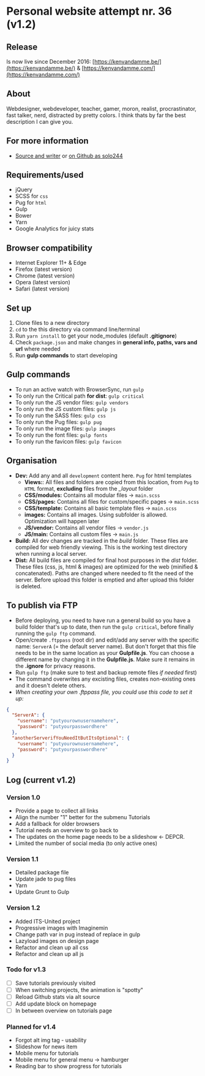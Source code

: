 # Personal website attempt nr. 36 (v1.2)

## Release
Is now live since December 2016: [https://kenvandamme.be/](https://kenvandamme.be/) & [https://kenvandamme.com/](https://kenvandamme.com/)

## About
Webdesigner, webdeveloper, teacher, gamer, moron, realist, procrastinator, fast talker, nerd, distracted by pretty colors. I think thats by far the best description I can give you.

## For more information
- [Source and writer](https://kenvandamme.be/) or [on Github as solo244](https://github.com/solo244)

## Requirements/used
- jQuery
- SCSS for `css`
- Pug for `html`
- Gulp
- Bower
- Yarn
- Google Analytics for juicy stats

## Browser compatibility
- Internet Explorer 11+ & Edge
- Firefox (latest version)
- Chrome (latest version)
- Opera (latest version)
- Safari (latest version)

## Set up
1. Clone files to a new directory
2. `cd` to the this directory via command line/terminal
3. Run `yarn install` to get your node_modules (default **.gitignore**)
4. Check `package.json` and make changes in **general info, paths, vars and url** where needed
5. Run **gulp commands** to start developing

## Gulp commands
- To run an active watch with BrowserSync, run `gulp`
- To only run the Critical path **for dist**: `gulp critical`
- To only run the JS vendor files: `gulp vendors`
- To only run the JS custom files: `gulp js`
- To only run the SASS files: `gulp css`
- To only run the Pug files: `gulp pug`
- To only run the image files: `gulp images`
- To only run the font files: `gulp fonts`
- To only run the favicon files: `gulp favicon`

## Organisation
- **Dev:** Add any and all `development` content here. `Pug` for html templates
  - **Views:**: All files and folders are copied from this location, from `Pug` to `HTML` format, **excluding** files from the  *_layout* folder
  - **CSS/modules:** Contains all modular files -> `main.scss`
  - **CSS/pages:** Contains all files for custom/specific pages -> `main.scss`
  - **CSS/template:** Contains all basic template files -> `main.scss`
  - **images:** Contains all images. Using subfolder is allowed. Optimization will happen later
  - **JS/vendor:** Contains all vendor files -> `vendor.js`
  - **JS/main:** Contains all custom files -> `main.js`
- **Build:** All dev changes are tracked in the *build* folder. These files are compiled for web friendly viewing. This is the working test directory when running a local server.
- **Dist:** All build files are compiled for final host purposes in the *dist* folder. These files (css, js, html & images) are optimized for the web (minified & concatenated). Paths are changed where needed to fit the need of the server. Before upload this folder is emptied and after upload this folder is deleted.

## To publish via FTP
- Before deploying, you need to have run a general build so you have a build folder that's up to date, then run the `gulp critical`, before finally running the `gulp ftp` command.
- Open/create `.ftppass` (root dir) and edit/add any server with the specific name: `ServerA` (= the default server name). But don't forget that this file needs to be in the same location as your **Gulpfile.js**. You can choose a different name by changing it in the **Gulpfile.js**. Make sure it remains in the **.ignore** for privacy reasons.
- Run `gulp ftp` (make sure to test and backup remote files _if needed_ first)
- The command overwrites any excisting files, creates non-existing ones and it doesn't delete others.
- _When creating your own .ftppass file, you could use this code to set it up:_
```json
{
  "ServerA": {
    "username": "putyourownusernamehere",
    "password": "putyourpasswordhere"
  },
  "anotherServerifYouNeedItButItsOptional": {
    "username": "putyourownusernamehere",
    "password": "putyourpasswordhere"
  }
}
```

## Log (current v1.2)
### Version 1.0
- Provide a page to collect all links
- Align the number "1" better for the submenu Tutorials
- Add a fallback for older browsers
- Tutorial needs an overview to go back to
- The updates on the home page needs to be a slideshow <- DEPCR.
- Limited the number of social media (to only active ones)

### Version 1.1
- Detailed package file
- Update jade to pug files
- Yarn
- Update Grunt to Gulp

### Version 1.2
- Added ITS-United project
- Progressive images with Imaginemin
- Change path var in pug instead of replace in gulp
- Lazyload images on design page
- Refactor and clean up all css
- Refactor and clean up all js

### Todo for v1.3
- [ ] Save tutorials previously visited
- [ ] When switching projects, the animation is "spotty"
- [ ] Reload Github stats via alt source
- [ ] Add update block on homepage
- [ ] In between overview on tutorials page

### Planned for v1.4
- Forgot alt img tag - usability
- Slideshow for news item
- Mobile menu for tutorials
- Mobile menu for general menu -> hamburger
- Reading bar to show progress for tutorials
